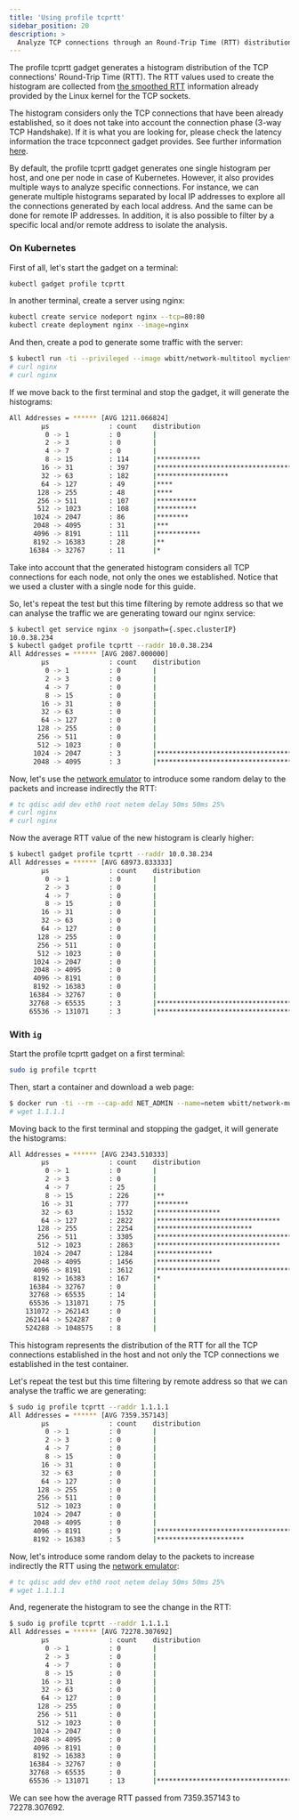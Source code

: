 ```yaml
---
title: 'Using profile tcprtt'
sidebar_position: 20
description: >
  Analyze TCP connections through an Round-Trip Time (RTT) distribution
---
```


The profile tcprtt gadget generates a histogram distribution of the TCP
connections' Round-Trip Time (RTT). The RTT values used to create the histogram
are collected from [the smoothed
RTT](https://github.com/torvalds/linux/blob/v5.11/include/linux/tcp.h#L258)
information already provided by the Linux kernel for the TCP sockets.

The histogram considers only the TCP connections that have been already
established, so it does not take into account the connection phase (3-way TCP
Handshake). If it is what you are looking for, please check the latency
information the trace tcpconnect gadget provides. See further information
[here](../trace/tcpconnect.md#calculating-the-latency-of-a-connection).

By default, the profile tcprtt gadget generates one single histogram per host,
and one per node in case of Kubernetes. However, it also provides multiple ways
to analyze specific connections. For instance, we can generate multiple
histograms separated by local IP addresses to explore all the connections
generated by each local address. And the same can be done for remote IP
addresses. In addition, it is also possible to filter by a specific local and/or
remote address to isolate the analysis.

### On Kubernetes

First of all, let's start the gadget on a terminal:

```bash
kubectl gadget profile tcprtt
```

In another terminal, create a server using nginx:

```bash
kubectl create service nodeport nginx --tcp=80:80
kubectl create deployment nginx --image=nginx
```

And then, create a pod to generate some traffic with the server:

```bash
$ kubectl run -ti --privileged --image wbitt/network-multitool myclientpod -- bash
# curl nginx
# curl nginx
```

If we move back to the first terminal and stop the gadget, it will generate the histograms:

```bash
All Addresses = ****** [AVG 1211.066824]
        µs               : count    distribution
         0 -> 1          : 0        |                                        |
         2 -> 3          : 0        |                                        |
         4 -> 7          : 0        |                                        |
         8 -> 15         : 114      |***********                             |
        16 -> 31         : 397      |****************************************|
        32 -> 63         : 182      |******************                      |
        64 -> 127        : 49       |****                                    |
       128 -> 255        : 48       |****                                    |
       256 -> 511        : 107      |**********                              |
       512 -> 1023       : 108      |**********                              |
      1024 -> 2047       : 86       |********                                |
      2048 -> 4095       : 31       |***                                     |
      4096 -> 8191       : 111      |***********                             |
      8192 -> 16383      : 28       |**                                      |
     16384 -> 32767      : 11       |*                                       |
```

Take into account that the generated histogram considers all TCP connections for
each node, not only the ones we established. Notice that we used a cluster with
a single node for this guide.

So, let's repeat the test but this time filtering by remote address so that we
can analyse the traffic we are generating toward our nginx service:

```bash
$ kubectl get service nginx -o jsonpath={.spec.clusterIP}
10.0.38.234
$ kubectl gadget profile tcprtt --raddr 10.0.38.234
All Addresses = ****** [AVG 2087.000000]
        µs               : count    distribution
         0 -> 1          : 0        |                                        |
         2 -> 3          : 0        |                                        |
         4 -> 7          : 0        |                                        |
         8 -> 15         : 0        |                                        |
        16 -> 31         : 0        |                                        |
        32 -> 63         : 0        |                                        |
        64 -> 127        : 0        |                                        |
       128 -> 255        : 0        |                                        |
       256 -> 511        : 0        |                                        |
       512 -> 1023       : 0        |                                        |
      1024 -> 2047       : 3        |****************************************|
      2048 -> 4095       : 3        |****************************************|

```

Now, let's use the [network
emulator](https://wiki.linuxfoundation.org/networking/netem) to introduce some
random delay to the packets and increase indirectly the RTT:

```bash
# tc qdisc add dev eth0 root netem delay 50ms 50ms 25%
# curl nginx
# curl nginx
```

Now the average RTT value of the new histogram is clearly higher:

```bash
$ kubectl gadget profile tcprtt --raddr 10.0.38.234
All Addresses = ****** [AVG 68973.833333]
        µs               : count    distribution
         0 -> 1          : 0        |                                        |
         2 -> 3          : 0        |                                        |
         4 -> 7          : 0        |                                        |
         8 -> 15         : 0        |                                        |
        16 -> 31         : 0        |                                        |
        32 -> 63         : 0        |                                        |
        64 -> 127        : 0        |                                        |
       128 -> 255        : 0        |                                        |
       256 -> 511        : 0        |                                        |
       512 -> 1023       : 0        |                                        |
      1024 -> 2047       : 0        |                                        |
      2048 -> 4095       : 0        |                                        |
      4096 -> 8191       : 0        |                                        |
      8192 -> 16383      : 0        |                                        |
     16384 -> 32767      : 0        |                                        |
     32768 -> 65535      : 3        |****************************************|
     65536 -> 131071     : 3        |****************************************|

```

### With `ig`

Start the profile tcprtt gadget on a first terminal:

```bash
sudo ig profile tcprtt
```

Then, start a container and download a web page:

```bash
$ docker run -ti --rm --cap-add NET_ADMIN --name=netem wbitt/network-multitool -- /bin/bash
# wget 1.1.1.1
```

Moving back to the first terminal and stopping the gadget, it will generate the histograms:

```bash
All Addresses = ****** [AVG 2343.510333]
        µs               : count    distribution
         0 -> 1          : 0        |                                        |
         2 -> 3          : 0        |                                        |
         4 -> 7          : 25       |                                        |
         8 -> 15         : 226      |**                                      |
        16 -> 31         : 777      |********                                |
        32 -> 63         : 1532     |****************                        |
        64 -> 127        : 2822     |*******************************         |
       128 -> 255        : 2254     |************************                |
       256 -> 511        : 3305     |************************************    |
       512 -> 1023       : 2863     |*******************************         |
      1024 -> 2047       : 1284     |**************                          |
      2048 -> 4095       : 1456     |****************                        |
      4096 -> 8191       : 3612     |****************************************|
      8192 -> 16383      : 167      |*                                       |
     16384 -> 32767      : 0        |                                        |
     32768 -> 65535      : 14       |                                        |
     65536 -> 131071     : 75       |                                        |
    131072 -> 262143     : 0        |                                        |
    262144 -> 524287     : 0        |                                        |
    524288 -> 1048575    : 8        |                                        |
```

This histogram represents the distribution of the RTT for all the TCP
connections established in the host and not only the TCP connections we
established in the test container.

Let's repeat the test but this time filtering by remote address so that we can
analyse the traffic we are generating:

```bash
$ sudo ig profile tcprtt --raddr 1.1.1.1
All Addresses = ****** [AVG 7359.357143]
        µs               : count    distribution
         0 -> 1          : 0        |                                        |
         2 -> 3          : 0        |                                        |
         4 -> 7          : 0        |                                        |
         8 -> 15         : 0        |                                        |
        16 -> 31         : 0        |                                        |
        32 -> 63         : 0        |                                        |
        64 -> 127        : 0        |                                        |
       128 -> 255        : 0        |                                        |
       256 -> 511        : 0        |                                        |
       512 -> 1023       : 0        |                                        |
      1024 -> 2047       : 0        |                                        |
      2048 -> 4095       : 0        |                                        |
      4096 -> 8191       : 9        |****************************************|
      8192 -> 16383      : 5        |**********************                  |
```

Now, let's introduce some random delay to the packets to increase indirectly the
RTT using the [network
emulator](https://wiki.linuxfoundation.org/networking/netem):

```bash
# tc qdisc add dev eth0 root netem delay 50ms 50ms 25%
# wget 1.1.1.1
```

And, regenerate the histogram to see the change in the RTT:

```bash
$ sudo ig profile tcprtt --raddr 1.1.1.1
All Addresses = ****** [AVG 72278.307692]
        µs               : count    distribution
         0 -> 1          : 0        |                                        |
         2 -> 3          : 0        |                                        |
         4 -> 7          : 0        |                                        |
         8 -> 15         : 0        |                                        |
        16 -> 31         : 0        |                                        |
        32 -> 63         : 0        |                                        |
        64 -> 127        : 0        |                                        |
       128 -> 255        : 0        |                                        |
       256 -> 511        : 0        |                                        |
       512 -> 1023       : 0        |                                        |
      1024 -> 2047       : 0        |                                        |
      2048 -> 4095       : 0        |                                        |
      4096 -> 8191       : 0        |                                        |
      8192 -> 16383      : 0        |                                        |
     16384 -> 32767      : 0        |                                        |
     32768 -> 65535      : 0        |                                        |
     65536 -> 131071     : 13       |****************************************|
```

We can see how the average RTT passed from 7359.357143 to 72278.307692.

